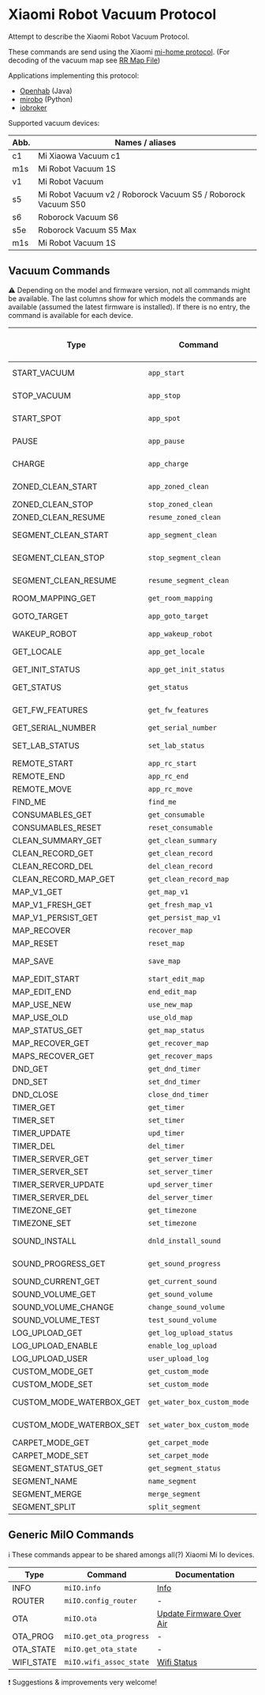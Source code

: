 # Xiaomi Robot Vacuum Protocol

Attempt to describe the Xiaomi Robot Vacuum Protocol.

These commands are send using the Xiaomi [mi-home protocol](Protocol.md). (For decoding of the vacuum map see [RR Map File](RRMapFile))

Applications implementing this protocol:

* [Openhab](https://github.com/openhab/openhab-addons/tree/2.5.x/bundles/org.openhab.binding.miio) (Java)
* [mirobo](https://github.com/rytilahti/python-miio)  (Python)
* [iobroker](https://github.com/iobroker-community-adapters/ioBroker.mihome-vacuum)

Supported vacuum devices:

| Abb. | Names / aliases                                               |
| ---- | ------------------------------------------------------------- |
| c1   | Mi Xiaowa Vacuum c1                                           |
| m1s  | Mi Robot Vacuum 1S                                            |
| v1   | Mi Robot Vacuum                                               |
| s5   | Mi Robot Vacuum v2 / Roborock Vacuum S5 / Roborock Vacuum S50 |
| s6   | Roborock Vacuum S6                                            |
| s5e  | Roborock Vacuum S5 Max                                        |
| m1s  | Mi Robot Vacuum 1S                                            |


## Vacuum Commands

:warning: Depending on the model and firmware version, not all commands might be available.
The last columns show for which models the commands are available (assumed the latest firmware is installed).
If there is no entry, the command is available for each device.

| Type                     | Command                     | Documentation                                     | Only available for |
| ------------------------ | --------------------------- | ------------------------------------------------- | ------------------ |
| START_VACUUM             | `app_start`                 | [Basic Operations](basic.md)                      |                    |
| STOP_VACUUM              | `app_stop`                  | [Basic Operations](basic.md)                      |                    |
| START_SPOT               | `app_spot`                  | [Basic Operations](basic.md)                      |                    |
| PAUSE                    | `app_pause`                 | [Basic Operations](basic.md)                      |                    |
| CHARGE                   | `app_charge`                | [Basic Operations](basic.md)                      |                    |
| ZONED_CLEAN_START        | `app_zoned_clean`           | [Zone Cleaning](zoned_clean.md)                   | v1, s5, s6, s5e    |
| ZONED_CLEAN_STOP         | `stop_zoned_clean`          | [Zone Cleaning](zoned_clean.md)                   | s5e                |
| ZONED_CLEAN_RESUME       | `resume_zoned_clean`        | [Zone Cleaning](zoned_clean.md)                   | s5e                |
| SEGMENT_CLEAN_START      | `app_segment_clean`         | [Segment Cleaning](segment_clean.md)              | s5e, m1s           |
| SEGMENT_CLEAN_STOP       | `stop_segment_clean`        | [Segment Cleaning](segment_clean.md)              | s5e                |
| SEGMENT_CLEAN_RESUME     | `resume_segment_clean`      | [Segment Cleaning](segment_clean.md)              | s5e                |
| ROOM_MAPPING_GET         | `get_room_mapping`          | [Room Mapping](room_mapping.md)                   | s5e, m1s           |
| GOTO_TARGET              | `app_goto_target`           | [Goto Target](goto_target.md)                     | v1, s5, s6, s5e    |
| WAKEUP_ROBOT             | `app_wakeup_robot`          | -                                                 | s5e                |
| GET_LOCALE               | `app_get_locale`            | [Locale Information](locale.md)                   | s5e                |
| GET_INIT_STATUS          | `app_get_init_status`       | [Initial Status](init_status.md)                  | s5e                |
| GET_STATUS               | `get_status`                | [Status Message](status.md)                       |                    |
| GET_FW_FEATURES          | `get_fw_features`           | [Firmware Features](fw_features.md)               | s5e                |
| GET_SERIAL_NUMBER        | `get_serial_number`         | [Serial Number](serial_number.md)                 |                    |
| SET_LAB_STATUS           | `set_lab_status`            | [Lab Status](lab_status.md)                       | s5, s6, s5e        |
| REMOTE_START             | `app_rc_start`              | [Remote Control](rc.md)                           |                    |
| REMOTE_END               | `app_rc_end`                | [Remote Control](rc.md)                           |                    |
| REMOTE_MOVE              | `app_rc_move`               | [Remote Control](rc.md)                           |                    |
| FIND_ME                  | `find_me`                   | [Find Robot](find_me.md)                          |                    |
| CONSUMABLES_GET          | `get_consumable`            | [Consumable](consumable.md)                       |                    |
| CONSUMABLES_RESET        | `reset_consumable`          | [Consumable](consumable.md)                       |                    |
| CLEAN_SUMMARY_GET        | `get_clean_summary`         | [Clean Summary](clean_summary+record.md)          |                    |
| CLEAN_RECORD_GET         | `get_clean_record`          | [Clean Summary](clean_summary+record.md)          |                    |
| CLEAN_RECORD_DEL         | `del_clean_record`          | -                                                 | s5e                |
| CLEAN_RECORD_MAP_GET     | `get_clean_record_map`      | -                                                 |                    |
| MAP_V1_GET               | `get_map_v1`                | [Map V1](map_v1.md)                               |                    |
| MAP_V1_FRESH_GET         | `get_fresh_map_v1`          | -                                                 | s5e                |
| MAP_V1_PERSIST_GET       | `get_persist_map_v1`        | -                                                 | s5e                |
| MAP_RECOVER              | `recover_map`               | -                                                 | s5e                |
| MAP_RESET                | `reset_map`                 | -                                                 | s5e                |
| MAP_SAVE                 | `save_map`                  | [Map](map.md)                                     | s5, s6, s5e        |
| MAP_EDIT_START           | `start_edit_map`            | -                                                 | s5e                |
| MAP_EDIT_END             | `end_edit_map`              | -                                                 | s5e                |
| MAP_USE_NEW              | `use_new_map`               | -                                                 | s5e                |
| MAP_USE_OLD              | `use_old_map`               | -                                                 | s5e                |
| MAP_STATUS_GET           | `get_map_status`            | -                                                 | s5e                |
| MAP_RECOVER_GET          | `get_recover_map`           | -                                                 | s5e                |
| MAPS_RECOVER_GET         | `get_recover_maps`          | -                                                 | s5e                |
| DND_GET                  | `get_dnd_timer`             | [Do Not Disturb](dnd_timer.md)                    |                    |
| DND_SET                  | `set_dnd_timer`             | [Do Not Disturb](dnd_timer.md)                    |                    |
| DND_CLOSE                | `close_dnd_timer`           | [Do Not Disturb](dnd_timer.md)                    |                    |
| TIMER_GET                | `get_timer`                 | [Cleaning Timer](timer.md)                        |                    |
| TIMER_SET                | `set_timer`                 | [Cleaning Timer](timer.md)                        |                    |
| TIMER_UPDATE             | `upd_timer`                 | [Cleaning Timer](timer.md)                        |                    |
| TIMER_DEL                | `del_timer`                 | [Cleaning Timer](timer.md)                        |                    |
| TIMER_SERVER_GET         | `get_server_timer`          | [Cleaning Timer](timer.md)                        | s5e                |
| TIMER_SERVER_SET         | `set_server_timer`          | [Cleaning Timer](timer.md)                        | s5e                |
| TIMER_SERVER_UPDATE      | `upd_server_timer`          | [Cleaning Timer](timer.md)                        | s5e                |
| TIMER_SERVER_DEL         | `del_server_timer`          | [Cleaning Timer](timer.md)                        | s5e                |
| TIMEZONE_GET             | `get_timezone`              | [Timezone](timezone.md)                           |                    |
| TIMEZONE_SET             | `set_timezone`              | [Timezone](timezone.md)                           |                    |
| SOUND_INSTALL            | `dnld_install_sound`        | [Voice Pack Installation](install_sound.md)       |                    |
| SOUND_PROGRESS_GET       | `get_sound_progress`        | [Voice Pack Installation](install_sound.md)       | s5e                |
| SOUND_CURRENT_GET        | `get_current_sound`         | [Current Sound](current_sound.md)                 |                    |
| SOUND_VOLUME_GET         | `get_sound_volume`          | [Sound Volume](sound_volume.md)                   |                    |
| SOUND_VOLUME_CHANGE      | `change_sound_volume`       | [Sound Volume](sound_volume.md)                   | s5e                |
| SOUND_VOLUME_TEST        | `test_sound_volume`         | [Sound Volume](sound_volume.md)                   | s5e                |
| LOG_UPLOAD_GET           | `get_log_upload_status`     | [Log Upload](log_upload.md)                       |                    |
| LOG_UPLOAD_ENABLE        | `enable_log_upload`         | -                                                 |                    |
| LOG_UPLOAD_USER          | `user_upload_log`           | -                                                 | s5e                |
| CUSTOM_MODE_GET          | `get_custom_mode`           | [Custom Mode](custom_mode.md)                     |                    |
| CUSTOM_MODE_SET          | `set_custom_mode`           | [Custom Mode](custom_mode.md)                     |                    |
| CUSTOM_MODE_WATERBOX_GET | `get_water_box_custom_mode` | [Water Box Custom Mode](water_box_custom_mode.md) | s5e                |
| CUSTOM_MODE_WATERBOX_SET | `set_water_box_custom_mode` | [Water Box Custom Mode](water_box_custom_mode.md) | s5e                |
| CARPET_MODE_GET          | `get_carpet_mode`           | -                                                 | s5e                |
| CARPET_MODE_SET          | `set_carpet_mode`           | -                                                 | s5e                |
| SEGMENT_STATUS_GET       | `get_segment_status`        | -                                                 | s5e                |
| SEGMENT_NAME             | `name_segment`              | -                                                 | s5e                |
| SEGMENT_MERGE            | `merge_segment`             | -                                                 | s5e                |
| SEGMENT_SPLIT            | `split_segment`             | -                                                 | s5e                |

## Generic MiIO Commands

:information_source: These commands appear to be shared amongs all(?) Xiaomi Mi Io devices.

| Type       | Command                 | Documentation                           |
| ---------- | ----------------------- | --------------------------------------- |
| INFO       | `miIO.info`             | [Info](miIO-info.md)                    |
| ROUTER     | `miIO.config_router`    | -                                       |
| OTA        | `miIO.ota`              | [Update Firmware Over Air](miIO-ota.md) |
| OTA_PROG   | `miIO.get_ota_progress` | -                                       |
| OTA_STATE  | `miIO.get_ota_state`    | -                                       |
| WIFI_STATE | `miIO.wifi_assoc_state` | [Wifi Status](miIO-wifi_assoc_state.md) |

:exclamation: Suggestions & improvements very welcome!
